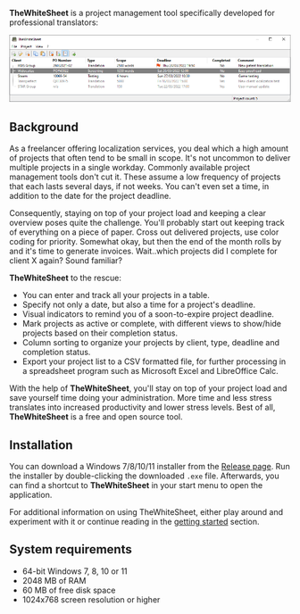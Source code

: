 **TheWhiteSheet** is a project management tool specifically developed for professional translators:

![](images/main_window_showcase.png)



## Background

As a freelancer offering localization services, you deal which a high amount of projects that often tend to be small in scope. It's not uncommon to deliver multiple projects in a single workday. Commonly available project management tools don't cut it. These assume a low frequency of projects that each lasts several days, if not weeks. You can't even set a time, in addition to the date for the project deadline. 

Consequently, staying on top of your project load and keeping a clear overview poses quite the challenge. You'll probably start out keeping track of everything on a piece of paper. Cross out delivered projects, use color coding for priority. Somewhat okay, but then the end of the month rolls by and it's time to generate invoices. Wait..which projects did I complete for client X again? Sound familiar?

**TheWhiteSheet** to the rescue:

* You can enter and track all your projects in a table.
* Specify not only a date, but also a time for a project's deadline.
* Visual indicators to remind you of a soon-to-expire project deadline.
* Mark projects as active or complete, with different views to show/hide projects based on their completion status.
* Column sorting to organize your projects by client, type, deadline and completion status.
* Export your project list to a CSV formatted file, for further processing in a spreadsheet program such as  Microsoft Excel and LibreOffice Calc.

With the help of **TheWhiteSheet**, you'll stay on top of your project load and save yourself time doing your administration. More time and less stress translates into increased productivity and lower stress levels. Best of all, **TheWhiteSheet** is a free and open source tool.

## Installation

You can download a Windows 7/8/10/11 installer from the [Release page](https://github.com/kruizer23/thewhitesheet/releases). Run the installer by double-clicking the downloaded `.exe` file. Afterwards, you can find a shortcut to **TheWhiteSheet** in your start menu to open the application.

For additional information on using TheWhiteSheet, either play around and experiment with it or continue reading in the [getting started](getting_started.md) section.

## System requirements

* 64-bit Windows 7, 8, 10 or 11
* 2048 MB of RAM
* 60 MB of free disk space
* 1024x768 screen resolution or higher

